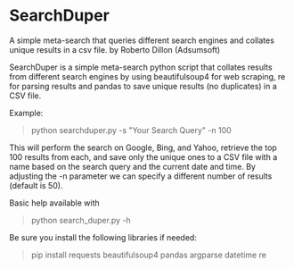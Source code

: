 # SearchDuper
A simple meta-search that queries different search engines and collates unique results in a csv file.
by Roberto Dillon (Adsumsoft)

SearchDuper is a simple meta-search python script that collates results from different search engines by using beautifulsoup4 for web scraping, 
re for parsing results and pandas to save unique results (no duplicates) in a CSV file. 

Example: 
> python searchduper.py -s "Your Search Query" -n 100

This will perform the search on Google, Bing, and Yahoo, retrieve the top 100 results from each, 
and save only the unique ones to a CSV file with a name based on the search query and the current date and time. 
By adjusting the -n parameter we can specify a different number of results (default is 50).

Basic help available with 
> python search_duper.py -h

Be sure you install the following libraries if needed:
> pip install requests beautifulsoup4 pandas argparse datetime re
